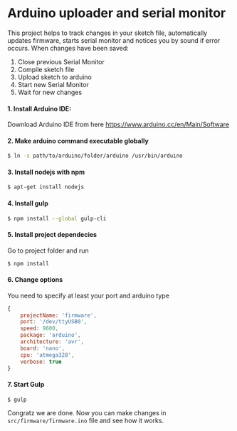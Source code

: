 # Arduino uploader and serial monitor

This project helps to track changes in your sketch file, automatically updates firmware, starts serial monitor and notices you by sound if error occurs. When changes have been saved:

 1. Close previous Serial Monitor
 2. Compile sketch file
 3. Upload sketch to arduino
 4. Start new Serial Monitor
 5. Wait for new changes


#### 1. Install Arduino IDE:

Download Arduino IDE from here https://www.arduino.cc/en/Main/Software

#### 2. Make arduino command executable globally

```sh
$ ln -s path/to/arduino/folder/arduino /usr/bin/arduino
```

#### 3. Install nodejs with npm

```sh
$ apt-get install nodejs
```

#### 4. Install gulp

```sh
$ npm install --global gulp-cli
```

#### 5. Install project dependecies

Go to project folder and run 

```sh
$ npm install
```

#### 6. Change options

You need to specify at least your port and arduino type

```js
{
    projectName: 'firmware',
    port: '/dev/ttyUSB0',
    speed: 9600,
    package: 'arduino',
    architecture: 'avr',
    board: 'nano',
    cpu: 'atmega328',
    verbose: true
}
```

#### 7. Start Gulp 

```sh
$ gulp
```

Congratz we are done. Now you can make changes in `src/firmware/firmware.ino` file and see how it works.
